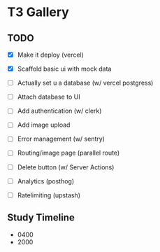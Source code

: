 # T3 Gallery

## TODO

- [x] Make it deploy (vercel)
- [x] Scaffold basic ui with mock data
- [ ] Actually set u a database (w/ vercel postgress)
- [ ] Attach database to UI
- [ ] Add authentication (w/ clerk)
- [ ] Add image upload
- [ ] Error management (w/ sentry)
- [ ] Routing/image page (parallel route)
- [ ] Delete button (w/ Server Actions)
- [ ] Analytics (posthog)
- [ ] Ratelimiting (upstash)


## Study Timeline
- 0400
- 2000
